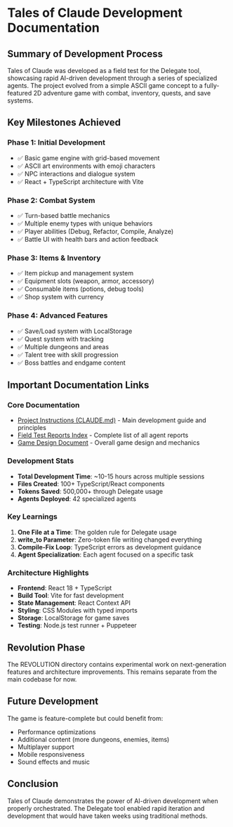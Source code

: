 # Tales of Claude Development Documentation

## Summary of Development Process

Tales of Claude was developed as a field test for the Delegate tool, showcasing rapid AI-driven development through a series of specialized agents. The project evolved from a simple ASCII game concept to a fully-featured 2D adventure game with combat, inventory, quests, and save systems.

## Key Milestones Achieved

### Phase 1: Initial Development
- ✅ Basic game engine with grid-based movement
- ✅ ASCII art environments with emoji characters
- ✅ NPC interactions and dialogue system
- ✅ React + TypeScript architecture with Vite

### Phase 2: Combat System
- ✅ Turn-based battle mechanics
- ✅ Multiple enemy types with unique behaviors
- ✅ Player abilities (Debug, Refactor, Compile, Analyze)
- ✅ Battle UI with health bars and action feedback

### Phase 3: Items & Inventory
- ✅ Item pickup and management system
- ✅ Equipment slots (weapon, armor, accessory)
- ✅ Consumable items (potions, debug tools)
- ✅ Shop system with currency

### Phase 4: Advanced Features
- ✅ Save/Load system with LocalStorage
- ✅ Quest system with tracking
- ✅ Multiple dungeons and areas
- ✅ Talent tree with skill progression
- ✅ Boss battles and endgame content

## Important Documentation Links

### Core Documentation
- [Project Instructions (CLAUDE.md)](/home/chris/repos/delegate-field-tests/tales-of-claude/CLAUDE.md) - Main development guide and principles
- [Field Test Reports Index](/.claude/field-test-reports/organized/index.md) - Complete list of all agent reports
- [Game Design Document](/home/chris/repos/delegate-field-tests/tales-of-claude/GAME_DESIGN.md) - Overall game design and mechanics

### Development Stats
- **Total Development Time**: ~10-15 hours across multiple sessions
- **Files Created**: 100+ TypeScript/React components
- **Tokens Saved**: 500,000+ through Delegate usage
- **Agents Deployed**: 42 specialized agents

### Key Learnings
1. **One File at a Time**: The golden rule for Delegate usage
2. **write_to Parameter**: Zero-token file writing changed everything
3. **Compile-Fix Loop**: TypeScript errors as development guidance
4. **Agent Specialization**: Each agent focused on a specific task

### Architecture Highlights
- **Frontend**: React 18 + TypeScript
- **Build Tool**: Vite for fast development
- **State Management**: React Context API
- **Styling**: CSS Modules with typed imports
- **Storage**: LocalStorage for game saves
- **Testing**: Node.js test runner + Puppeteer

## Revolution Phase

The REVOLUTION directory contains experimental work on next-generation features and architecture improvements. This remains separate from the main codebase for now.

## Future Development

The game is feature-complete but could benefit from:
- Performance optimizations
- Additional content (more dungeons, enemies, items)
- Multiplayer support
- Mobile responsiveness
- Sound effects and music

## Conclusion

Tales of Claude demonstrates the power of AI-driven development when properly orchestrated. The Delegate tool enabled rapid iteration and development that would have taken weeks using traditional methods.
